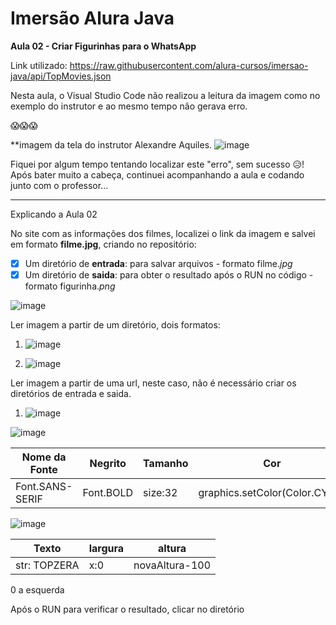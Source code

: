 # Imersão Alura Java
 
 **Aula 02 - Criar Figurinhas para o WhatsApp**
 
 Link utilizado: https://raw.githubusercontent.com/alura-cursos/imersao-java/api/TopMovies.json

 Nesta aula, o Visual Studio Code não realizou a leitura da imagem como no exemplo do instrutor e ao mesmo tempo não gerava erro. 
 
 😱😱😱
 
 **imagem da tela do instrutor Alexandre Aquiles.
 ![image](https://user-images.githubusercontent.com/108991648/180019681-17a97773-414c-4968-9c68-0c5cc8e343fd.png)
 
 Fiquei por algum tempo tentando localizar este "erro", sem sucesso 😥! Após bater muito a cabeça, continuei acompanhando a aula e codando junto com o professor...
 
 
 
 
 _________________________
Explicando a Aula 02

No site com as informações dos filmes, localizei o link da imagem e salvei em formato **filme.jpg**, criando no repositório:
- [x] Um diretório de **entrada**: para salvar arquivos - formato filme.*jpg*
- [x] Um diretório de **saida**: para obter o resultado após o RUN no código - formato figurinha.*png*

![image](https://user-images.githubusercontent.com/108991648/180031491-469046eb-5871-44fd-a7ba-7c94053b3a0a.png)

Ler imagem a partir de um diretório, dois formatos:

1. ![image](https://user-images.githubusercontent.com/108991648/180036305-585c229e-f7b9-4168-b208-fbfad3d8492b.png)

1. ![image](https://user-images.githubusercontent.com/108991648/180037371-61b7228a-529b-4214-9c95-7d2b498c4b41.png)

Ler imagem a partir de uma url, neste caso, não é necessário criar os diretórios de entrada e saida.
1. ![image](https://user-images.githubusercontent.com/108991648/180038772-b2f26800-5681-4d23-bff7-e9741209c43b.png)







![image](https://user-images.githubusercontent.com/108991648/180033895-b4ab4b37-a3a0-47cb-bd00-889b994e2aa0.png)

Nome da Fonte | Negrito | Tamanho | Cor
---|---|---|---
Font.SANS-SERIF | Font.BOLD | size:32 | graphics.setColor(Color.CYAN)



![image](https://user-images.githubusercontent.com/108991648/180035045-71b75082-c32a-460d-8d75-214a08fc41fa.png)

Texto | largura | altura
---|---|---
str: TOPZERA | x:0 | novaAltura-100


0 a esquerda

Após o RUN para verificar o resultado, clicar no diretório 
